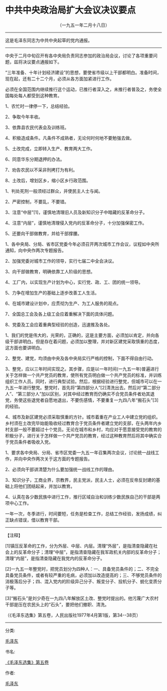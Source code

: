 # 中共中央政治局扩大会议决议要点
<center class="auther">（一九五一年二月十八日）</center>&#13;


---

这是毛泽东同志为中共中央起草的党内通报。
---


中央于二月中旬召开有各中央局负责同志参加的政治局会议，讨论了各项重要问题，兹将决议要点通报如下。
 
“三年准备、十年计划经济建设”的思想，要使省市级以上干部都明白。准备时间，现在起，还有二十二个月，必须从各方面加紧进行工作。
 
必须在全国范围内继续推行这个运动，已推行者深入之，未推行者普及之，务使全国每处每人都受到这种教育。
 
1、农忙时一律停一下，总结经验。
 
2、争取今年丰收。
 
3、依靠县农民代表会及训练班。
 
4、积极造成条件。凡条件不成熟者，无论何时何地不要勉强去做。
 
5、土改完成，立即转入生产、教育两大工作。
 
6、同意华东分期退押的办法。
 
7、劝告农民以不采非刑拷打为有利。
 
8、土改后，增划区乡，缩小区乡行政范围。
 
1、判处死刑一般须经过群众，并使民主人士与闻。
 
2、严密控制，不要乱，不要错。
 
3、注意“中层”[1]，谨慎地清理旧人员及新知识分子中暗藏的反革命分子。
 
4、注意“内层”，谨慎地清理侵入党内的反革命分子，十分加强保密工作。
 
5、还要向干部做教育，并给干部撑腰。
 
1、各中央局、分局、省市区党委今年必须召开两次城市工作会议，议程如中央所通知，向中央作两次专题报告。
 
2、加强党委对城市工作的领导，实行七届二中全会决议。
 
3、向干部做教育，明确依靠工人阶级的思想。
 
4、工厂内，以实现生产计划为中心，实行党、政、工、团的统一领导。
 
5、力争在增加生产的基础上逐步改善工人生活。
 
6、在城市建设计划中，应贯彻为生产、为工人服务的观点。
 
7、全国总工会及各上级工会应着重解决下面的具体问题。
 
8、党委及工会应着重典型经验的创造，迅速推及各处。
 
1、我们的党是伟大的，光荣的，正确的，这是主要方面，必须加以肯定，并向各级干部讲明白。但是存在着问题，必须加以整理，并对新区建党采取慎重的态度，这方面也要讲明白。
 
2、整党、建党，均须由中央及各中央局实行严格的控制，下面不得自由行动。
 
3、整党，应以三年时间实现之。其步骤，应是以一年时间(一九五一年)普遍进行关于怎样做一个共产党员的教育，使所有党员明白做一个共产党员的标准，并训练组织工作人员。同时，进行典型试验。然后，根据经验进行整党，但城市可以在一九五一年进行整党。整党时，首先将“第四部分人”[2]清洗出去。然后对“第二部分人”、“第三部分人”加以区别，对其中经过教育而仍确实不合党员条件者劝其退党，务使这些退党者自愿地退出，不要伤感情，不要重复一九四八年“搬石头”[3]的经验。
 
4、城市及新区建党必须采取慎重的方针。城市着重在产业工人中建立党的组织。乡村须在土改完毕始能吸收经过教育合于党员条件者建立党的支部，在头两年内乡村支部一般不要超过十个党员。无论在城市和乡村，均应对于愿意接受党的教育的积极分子，进行关于怎样做一个共产党员的教育，经过这种教育然后将其中确实合于党员条件者吸收入党。
 
1、要求各中央局、分局、省市区党委一九五一年召集两次会议，讨论统一战线工作，并向中央作两次关于这方面的专题报告。
 
2、必须向干部讲清楚为什么要加强统一战线工作的理由。
 
3、知识分子，工商业界，宗教界，民主党派，民主人士，必须在反帝反封建的基础上将他们团结起来，并加以教育。
 
4、认真在各少数民族中进行工作，推行区域自治和训练少数民族自己的干部是两项中心工作。
 
一年一次，冬季进行，时间要短，任务是检查工作，总结工作经验，发扬成绩，纠正缺点错误，借以教育干部。
 

---


【注释】
 
[1]镇压反革命的工作，分为外层、中层、内层。清理“外层”，是指清查隐藏在社会上的反革命分子；清理“中层”，是指清查隐藏在我军政机关内部的反革命分子；清理“内层”，是指清查隐藏在我党内的反革命分子。
 
[2]一九五一年整党时，把党员划分为四种人：一、具备党员条件的；二、不完全具备党员条件，或者有较严重的毛病，必须加以改造提高的；三、不够党员条件的消极落后分子；四、混入党内的阶级异己分子、叛变分子、投机分子、蜕化变质分子等。
 
[3]“搬石头”是刘少奇在一九四八年解放区土改、整党时提出的。他污蔑广大农村干部是压在农民头上的“石头”，要把他们撤职、清洗。
 
（《毛泽东选集》第五卷，人民出版社1977年4月第1版，第34--38页）
 
<hr/>
 
<span class="foot_key">分类:</b>
 
<a href="../index.html">毛泽东</a>      
 
<span class="foot_key">书名:</b>
 
<a href="../XuanJiEIndex.html">《毛泽东选集》第五卷</a>      
 
<span class="foot_key">作者:</b>
 
<a href="../index.html">毛泽东</a>
 
<script>&lt;!-- genNavigator("DOWN");--&gt;</script>
 
